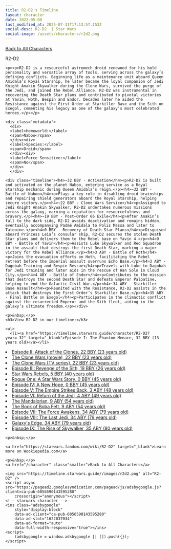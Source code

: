 ```yaml
---
title: R2-D2's Timeline
layout: character
date: 2022-05-08
last_modified_at: 2025-07-31T17:13:57.153Z
social-desc: R2-D2  | Star Wars
social-image: /assets/characters/r2d2.png
---
```

<a href="/character" class="smaller">Back to All Characters</a>

<div class="character-profile container">
  <div class="col-10">
    <p>
    R2-D2             
    </p>

    <p><p>R2-D2 is a resourceful astromech droid renowned for his bold personality and versatile array of tools, serving across the galaxy’s defining conflicts. Beginning life as a maintenance unit aboard Queen Amidala’s Royal Starship, he later became the loyal companion of Jedi Knight Anakin Skywalker during the Clone Wars, survived the purge of the Jedi, and joined the Rebel Alliance. R2-D2 was instrumental in recovering the Death Star plans and contributed to pivotal victories at Yavin, Hoth, Bespin and Endor. Decades later he aided the Resistance against the First Order at Starkiller Base and the Sith on Exegol, cementing his legacy as one of the galaxy’s most celebrated heroes.</p></p>
    
    <div class='metadata'>
      <div>
      <label>Homeworld:</label>
      <span>Naboo</span>
      </div><div>
      <label>Species:</label>
      <span>Droid</span>
      </div><div>
      <label>Force Sensitive:</label>
      <span>No</span>
      </div>
      </div>

    <div class="timeline"><h4>~32 BBY - Activation</h4><p>R2-D2 is built and activated on the planet Naboo, entering service as a Royal Starship mechanic during Queen Amidala’s reign.</p><h4>~32 BBY - Battle of Naboo</h4><p>Plays a key role in disabling droid brainships and repairing shield generators aboard the Royal Starship, helping secure victory.</p><h4>~22 BBY - Clone Wars Service</h4><p>Assigned to Jedi Knight Anakin Skywalker, R2-D2 undertakes numerous missions across the galaxy, earning a reputation for resourcefulness and bravery.</p><h4>~19 BBY - Post–Order 66 Exile</h4><p>After Anakin’s fall to the dark side, R2-D2 avoids deactivation and remains hidden, eventually accompanying Padmé Amidala to Polis Massa and later to Tatooine.</p><h4>0 BBY - Recovery of Death Star Plans</h4><p>Disguised aboard Princess Leia’s consular ship, R2-D2 secures the stolen Death Star plans and delivers them to the Rebel base on Yavin 4.</p><h4>0 BBY - Battle of Yavin</h4><p>Assists Luke Skywalker and Red Squadron in the assault that destroys the first Death Star, marking a major victory for the Rebel Alliance.</p><h4>3 ABY - Battle of Hoth</h4><p>Joins the evacuation efforts on Hoth, facilitating the Rebel retreat before the Imperial assault overruns Echo Base.</p><h4>3 ABY - Dagobah Training and Bespin Rescue</h4><p>Travels with Luke to Dagobah for Jedi training and later aids in the rescue of Han Solo in Cloud City.</p><h4>4 ABY - Battle of Endor</h4><p>Contributes to the mission that destroys the second Death Star and defeats Emperor Palpatine, helping to end the Galactic Civil War.</p><h4>~34 ABY - Starkiller Base Assault</h4><p>Reunited with the Resistance, R2-D2 assists in the attack that destroys the First Order’s Starkiller Base.</p><h4>35 ABY - Final Battle on Exegol</h4><p>Participates in the climactic conflict against the resurrected Emperor and the Sith fleet, aiding in the galaxy’s ultimate freedom.</p></div>
    
    <p>&nbsp;</p>
    <h3>View R2-D2 in our timeline:</h3>

    <ul>
      <li><a href="https://timeline.starwars.guide/character/R2-D2?year=-32" target="_blank">Episode I: The Phantom Menace, 32 BBY (13 years old)</a></li>
  <li><a href="https://timeline.starwars.guide/character/R2-D2?year=-22" target="_blank">Episode II: Attack of the Clones, 22 BBY (23 years old)</a></li>
  <li><a href="https://timeline.starwars.guide/character/R2-D2?year=-22" target="_blank">The Clone Wars (movie), 22 BBY (23 years old)</a></li>
  <li><a href="https://timeline.starwars.guide/character/R2-D2?year=-22" target="_blank">The Clone Wars (TV series), 22 BBY (23 years old)</a></li>
  <li><a href="https://timeline.starwars.guide/character/R2-D2?year=-19" target="_blank">Episode III: Revenge of the Sith, 19 BBY (26 years old)</a></li>
  <li><a href="https://timeline.starwars.guide/character/R2-D2?year=-5" target="_blank">Star Wars Rebels, 5 BBY (40 years old)</a></li>
  <li><a href="https://timeline.starwars.guide/character/R2-D2?year=0" target="_blank">Rogue One: A Star Wars Story, 0 BBY (45 years old)</a></li>
  <li><a href="https://timeline.starwars.guide/character/R2-D2?year=0" target="_blank">Episode IV: A New Hope, 0 BBY (45 years old)</a></li>
  <li><a href="https://timeline.starwars.guide/character/R2-D2?year=3" target="_blank">Episode V: The Empire Strikes Back, 3 ABY (48 years old)</a></li>
  <li><a href="https://timeline.starwars.guide/character/R2-D2?year=4" target="_blank">Episode VI: Return of the Jedi, 4 ABY (49 years old)</a></li>
  <li><a href="https://timeline.starwars.guide/character/R2-D2?year=9" target="_blank">The Mandalorian, 9 ABY (54 years old)</a></li>
  <li><a href="https://timeline.starwars.guide/character/R2-D2?year=9" target="_blank">The Book of Boba Fett, 9 ABY (54 years old)</a></li>
  <li><a href="https://timeline.starwars.guide/character/R2-D2?year=34" target="_blank">Episode VII: The Force Awakens, 34 ABY (79 years old)</a></li>
  <li><a href="https://timeline.starwars.guide/character/R2-D2?year=34" target="_blank">Episode VIII: The Last Jedi, 34 ABY (79 years old)</a></li>
  <li><a href="https://timeline.starwars.guide/character/R2-D2?year=34" target="_blank">Galaxy's Edge, 34 ABY (79 years old)</a></li>
  <li><a href="https://timeline.starwars.guide/character/R2-D2?year=35" target="_blank">Episode IX: The Rise of Skywalker, 35 ABY (80 years old)</a></li>
    </ul>

    <p>&nbsp;</p>

    <a href="https://starwars.fandom.com/wiki/R2-D2" target="_blank">Learn more on Wookiepedia.com</a>

    <p>&nbsp;</p>
    <a href="/character" class="smaller">Back to All Characters</a>
  </div>
  <div class="character_image col-2">
    
    <img src="https://timeline.starwars.guide//images/r2d2.png" alt="R2-D2" />
    <script async src="https://pagead2.googlesyndication.com/pagead/js/adsbygoogle.js?client=ca-pub-6056590143595280"
        crossorigin="anonymous"></script>
    <!-- starwars character -->
    <ins class="adsbygoogle"
        style="display:block"
        data-ad-client="ca-pub-6056590143595280"
        data-ad-slot="1622037034"
        data-ad-format="auto"
        data-full-width-responsive="true"></ins>
    <script>
        (adsbygoogle = window.adsbygoogle || []).push({});
    </script>
  </div>
</div>

